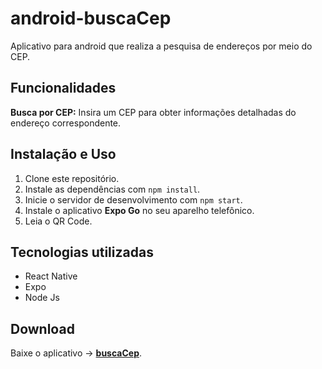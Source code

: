 # android-buscaCep
Aplicativo para android que realiza a pesquisa de endereços por meio do CEP.

## Funcionalidades

**Busca por CEP:** Insira um CEP para obter informações detalhadas do endereço correspondente.

## Instalação e Uso

1. Clone este repositório.
2. Instale as dependências com `npm install`.
3. Inicie o servidor de desenvolvimento com `npm start`.
4. Instale o aplicativo **Expo Go** no seu aparelho telefônico.
5. Leia o QR Code. 

## Tecnologias utilizadas

- React Native
- Expo
- Node Js

## Download

Baixe o aplicativo -> **[buscaCep](https://expo.dev//accounts/luizoass/projects/buscaCep/builds/e896aad1-339e-4b4d-887f-d8b3c8a3bc30)**.
